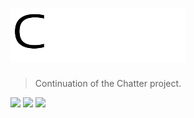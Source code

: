 # <img style="width: 280px" src="https://raw.githubusercontent.com/connellr023/Chatter/main/chatter-client/src/assets/logo_white.png?token=GHSAT0AAAAAACIW2HHX32FP53HCAHNVUK3EZMHQXKQ">

> Continuation of the Chatter project.

<div align="left">
 <img src="https://img.shields.io/badge/client-Vue-seagreen">
 <img src="https://img.shields.io/badge/api-TypeScript-blue">
 <img src="https://img.shields.io/badge/developer-Connell Reffo-crimson">
</div>